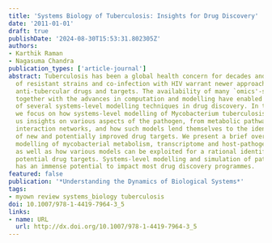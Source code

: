 ```yaml
---
title: 'Systems Biology of Tuberculosis: Insights for Drug Discovery'
date: '2011-01-01'
draft: true
publishDate: '2024-08-30T15:53:31.802305Z'
authors:
- Karthik Raman
- Nagasuma Chandra
publication_types: ['article-journal']
abstract: Tuberculosis has been a global health concern for decades and the emergence
  of resistant strains and co-infection with HIV warrant newer approaches to identify
  anti-tubercular drugs and targets. The availability of many `omics'-scale datasets,
  together with the advances in computation and modelling have enabled the application
  of several systems-level modelling techniques in drug discovery. In this chapter,
  we focus on how systems-level modelling of Mycobacterium tuberculosis can provide
  us insights on various aspects of the pathogen, from metabolic pathways to protein--protein
  interaction networks, and how such models lend themselves to the identification
  of new and potentially improved drug targets. We present a brief overview of the
  modelling of mycobacterial metabolism, transcriptome and host-pathogen interactions,
  as well as how various models can be exploited for a rational identification of
  potential drug targets. Systems-level modelling and simulation of pathogenic organisms
  has an immense potential to impact most drug discovery programmes.
featured: false
publication: '*Understanding the Dynamics of Biological Systems*'
tags:
- myown review systems_biology tuberculosis
doi: 10.1007/978-1-4419-7964-3_5
links:
- name: URL
  url: http://dx.doi.org/10.1007/978-1-4419-7964-3_5
---
```


